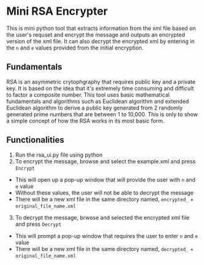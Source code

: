 # Mini RSA Encrypter
This is mini python tool that extracts information from the xml file based on the user's requset and encrypt the message and outputs an encrypted version of the xml file. It can also decrypt the encrypted xml by entering in the `n` and `e` values provided from the initial encryption.

## Fundamentals
RSA is an asymmetric crytophgraphy that requires public key and a private key. It is based on the idea that it's extremely time consuming and difficult to factor a composite number. This tool uses basic mathematical fundamentals and algorithms such as Euclidean algorithm and extended Euclidean algorithm to derive a public key generated from 2 randomly generated prime numbers that are between 1 to 10,000. This is only to show a simple concept of how the RSA works in its most basic form.

## Functionalities
1. Run the rsa_ui.py file using python
2. To encrypt the message, browse and select the example.xml and press `Encrypt`
  - This will open up a pop-up window that will provide the user with `n` and `e` value
  - Without these values, the user will not be able to decrypt the message
  - There will be a new xml file in the same directory named, `encrypted_` + `original_file_name.xml`
3. To decrypt the message, brwose and selected the encrypted xml file and press `Decrypt`
  - This will prompt a pop-up window that requires the user to enter `n` and `e` value
  - There will be a new xml file in the same directory named, `decrypted_` + `original_file_name.xml`
